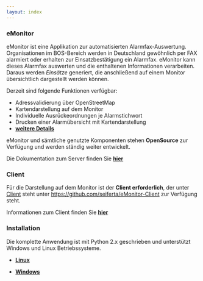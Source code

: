```yaml
---
layout: index
---
```


### eMonitor

eMonitor ist eine Applikation zur automatisierten Alarmfax-Auswertung. Organisationen im BOS-Bereich werden in 
Deutschland gewöhnlich per FAX alarmiert oder erhalten zur Einsatzbestätigung ein Alarmfax.
eMonitor kann dieses Alarmfax auswerten und die enthaltenen Informationen verarbeiten. Daraus werden *Einsätze* 
generiert, die anschließend auf einem Monitor übersichtlich dargestellt werden können.

Derzeit sind folgende Funktionen verfügbar:

* Adressvalidierung über OpenStreetMap
* Kartendarstellung auf dem Monitor
* Individuelle Ausrückeordnungen je Alarmstichwort
* Drucken einer Alarmübersicht mit Kartendarstellung
* [**weitere Details**][5]

eMonitor und sämtliche genutzte Komponenten stehen **OpenSource** zur Verfügung und werden ständig weiter entwickelt.

Die Dokumentation zum Server finden Sie [**hier**][1]

### Client

Für die Darstellung auf dem Monitor ist der **Client erforderlich**, der unter 
[Client](https://github.com/seiferta/eMonitor-Client) steht unter https://github.com/seiferta/eMonitor-Client zur 
Verfügung steht.

Informationen zum Client finden Sie [**hier**][2]

### Installation

Die komplette Anwendung ist mit Python 2.x geschrieben und unterstützt Windows und Linux Betriebssysteme.

* [**Linux**][3]

* [**Windows**][4]

[1]: server
[2]: client
[3]: install/linux
[4]: install/windows
[5]: details
